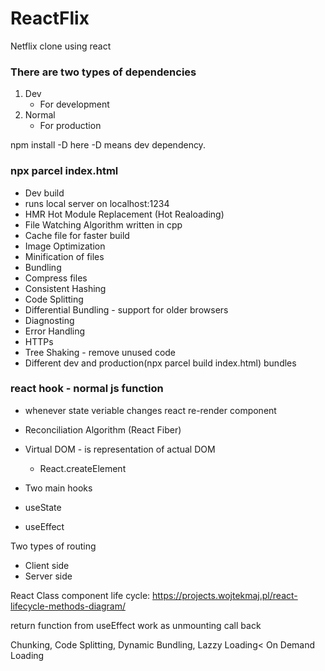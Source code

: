 # ReactFlix
Netflix clone using react


### There are two types of dependencies
1. Dev
    - For development
2. Normal
    - For production

npm install -D
here -D means dev dependency.


### npx parcel index.html
- Dev build
- runs local server on localhost:1234
- HMR Hot Module Replacement (Hot Realoading)
- File Watching Algorithm written in cpp
- Cache file for faster build
- Image Optimization
- Minification of files
- Bundling
- Compress files
- Consistent Hashing
- Code Splitting
- Differential Bundling - support for older browsers
- Diagnosting 
- Error Handling
- HTTPs
- Tree Shaking - remove unused code
- Different dev and production(npx parcel build index.html) bundles



### react hook - normal js function
- whenever state veriable changes react re-render component
- Reconciliation Algorithm (React Fiber)
- Virtual DOM - is representation of actual DOM
    - React.createElement

- Two main hooks 
- useState
- useEffect


Two types of routing 
- Client side
- Server side

React Class component life cycle:
https://projects.wojtekmaj.pl/react-lifecycle-methods-diagram/

return function from useEffect work as unmounting call back

Chunking, Code Splitting, Dynamic Bundling, Lazzy Loading< On Demand Loading


